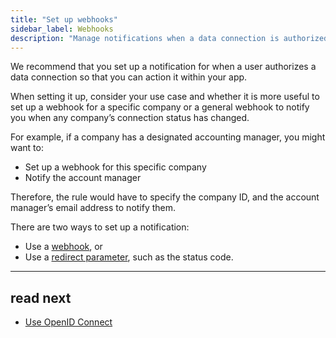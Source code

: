 ```yaml
---
title: "Set up webhooks"
sidebar_label: Webhooks
description: "Manage notifications when a data connection is authorized"
---
```


We recommend that you set up a notification for when a user authorizes a data connection so that you can action it within your app.

When setting it up, consider your use case and whether it is more useful to set up a webhook for a specific company or a general webhook to notify you when any company’s connection status has changed.

For example, if a company has a designated accounting manager, you might want to:

- Set up a webhook for this specific company
- Notify the account manager

Therefore, the rule would have to specify the company ID, and the account manager’s email address to notify them.

There are two ways to set up a notification:

- Use a [webhook](/introduction/webhooks/core-rules-create), or
- Use a [redirect parameter](/auth-flow/customize/set-up-redirects#redirect-with-reserved-query-parameters), such as the status code.

---

## read next

- [Use OpenID Connect](/auth-flow/customize/use-openid-connect)
